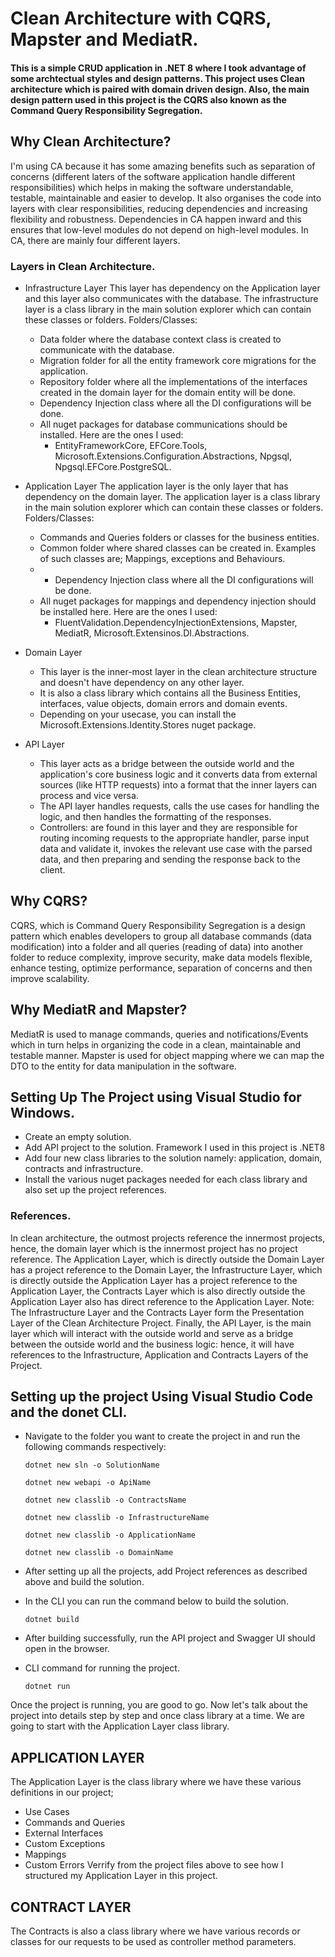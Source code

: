 # Clean Architecture with CQRS, Mapster and MediatR.

#### This is a simple CRUD application in .NET 8 where I took advantage of some archtectual styles and design patterns. This project uses Clean architecture which is paired with domain driven design. Also, the main design pattern used in this project is the CQRS also known as the Command Query Responsibility Segregation.

## Why Clean Architecture?
I'm using CA because it has some amazing benefits such as separation of concerns (different laters of the software application handle different responsibilities) which helps in making the software understandable, testable, maintainable and easier to develop. It also organises the code into layers with clear responsibilities, reducing dependencies and increasing flexibility and robustness. Dependencies in CA happen inward and this ensures that low-level modules do not depend on high-level modules. In CA, there are mainly four different layers.

### Layers in Clean Architecture.

* Infrastructure Layer
    This layer has dependency on the Application layer and this layer also communicates with the database.
    The infrastructure layer is a class library in the main solution explorer which can contain these classes or folders.
    Folders/Classes:
    * Data folder where the database context class is created to communicate with the database.
    * Migration folder for all the entity framework core migrations for the application.
    * Repository folder where all the implementations of the interfaces created in the domain layer for the domain entity will be done.
    * Dependency Injection class where all the DI configurations will be done.
    * All nuget packages for database communications should be installed. Here are the ones I used:
        * EntityFrameworkCore, EFCore.Tools, Microsoft.Extensions.Configuration.Abstractions, Npgsql, Npgsql.EFCore.PostgreSQL.


* Application Layer
    The application layer is the only layer that has dependency on the domain layer.
    The application layer is a class library in the main solution explorer which can contain these classes or folders.
    Folders/Classes:
    * Commands and Queries folders or classes for the business entities.
    * Common folder where shared classes can be created in. Examples of such classes are; Mappings, exceptions and Behaviours.
    * * Dependency Injection class where all the DI configurations will be done.
    * All nuget packages for mappings and dependency injection should be installed here. Here are the ones I used:
        * FluentValidation.DependencyInjectionExtensions, Mapster, MediatR, Microsoft.Extensinos.DI.Abstractions.  


* Domain Layer
    * This layer is the inner-most layer in the clean architecture structure and doesn't have dependency on any other layer.
    * It is also a class library which contains all the Business Entities, interfaces, value objects, domain errors and domain events.
    * Depending on your usecase, you can install the Microsoft.Extensions.Identity.Stores nuget package.
 
* API Layer
    * This layer acts as a bridge between the outside world and the application's core business logic and it converts data from external sources (like HTTP requests) into a format that the inner layers can process and vice versa.
    * The API layer handles requests, calls the use cases for handling the logic, and then handles the formatting of the responses.
    * Controllers: are found in this layer and they are responsible for routing incoming requests to the appropriate handler, parse input data and validate it, invokes the relevant use case with the parsed data, and then preparing and sending the response back to the client.
 


## Why CQRS?
CQRS, which is Command Query Responsibility Segregation is a design pattern which enables developers to group all database commands (data modification) into a folder and all queries (reading of data) into another folder to reduce complexity, improve security, make data models flexible, enhance testing, optimize performance, separation of concerns and then improve scalability.


## Why MediatR and Mapster?
MediatR is used to manage commands, queries and notifications/Events which in turn helps in organizing the code in a clean, maintainable and testable manner.
Mapster is used for object mapping where we can map the DTO to the entity for data manipulation in the software.



## Setting Up The Project using Visual Studio for Windows.
* Create an empty solution.
* Add API project to the solution. Framework I used in this project is .NET8
* Add four new class libraries to the solution namely: application, domain, contracts and infrastructure.
* Install the various nuget packages needed for each class library and also set up the project references.

### References.
In clean architecture, the outmost projects reference the innermost projects, hence, the domain layer which is the innermost project has no project reference. The Application Layer, which is directly outside the Domain Layer has a project reference to the Domain Layer, the Infrastructure Layer, which is directly outside the Application Layer has a project reference to the Application Layer, the Contracts Layer which is also directly outside the Application Layer also has direct reference to the Application Layer. Note: The Infrastructure Layer and the Contracts Layer form the Presentation Layer of the Clean Architecture Project. Finally, the API Layer, is the main layer which will interact with the outside world and serve as a bridge between the outside world and the business logic: hence, it will have references to the Infrastructure, Application and Contracts Layers of the Project.


## Setting up the project Using Visual Studio Code and the donet CLI.
* Navigate to the folder you want to create the project in and run the following commands respectively:
  ```
  dotnet new sln -o SolutionName
  ```
  ```
  dotnet new webapi -o ApiName
  ```
  ```
  dotnet new classlib -o ContractsName
  ```
  ```
  dotnet new classlib -o InfrastructureName
  ```
  ```
  dotnet new classlib -o ApplicationName
  ```
  ```
  dotnet new classlib -o DomainName
  ```
  
* After setting up all the projects, add Project references as described above and build the solution.
* In the CLI you can run the command below to build the solution.
  ```
  dotnet build
  ```
* After building successfully, run the API project and Swagger UI should open in the browser.
* CLI command for running the project.
  ```
  dotnet run
  ```
Once the project is running, you are good to go.
Now let's talk about the project into details step by step and once class library at a time. We are going to start with the Application Layer class library.

## APPLICATION LAYER

The Application Layer is the class library where we have these various definitions in our project;

* Use Cases
* Commands and Queries
* External Interfaces
* Custom Exceptions
* Mappings
* Custom Errors
Verrify from the project files above to see how I structured my Application Layer in this project.


## CONTRACT LAYER

The Contracts is also a class library where we have various records or classes for our requests to be used as controller method parameters.


































